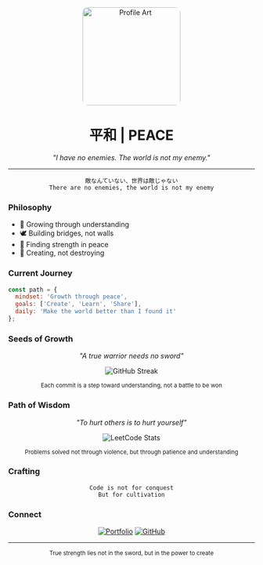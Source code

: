 <!-- Header -->
<div align="center">
<img src="https://hebbkx1anhila5yf.public.blob.vercel-storage.com/artworks-qjyLDaD49oQH7VAB-hdfuXQ-t500x500-HnwD9S8tGUAyofNhsJjF6sICFNlUOZ.webp" width="200" alt="Profile Art" style="border-radius: 10px;"/>
</div>

<h1 align="center">平和 | PEACE</h1>

<p align="center">
  <em>"I have no enemies. The world is not my enemy."</em>
</p>

---

<div align="center">

```
敵なんていない、世界は敵じゃない
There are no enemies, the world is not my enemy
```

</div>

### Philosophy

- 🌱 Growing through understanding
- 🕊️ Building bridges, not walls
- 🌊 Finding strength in peace
- 🌿 Creating, not destroying

### Current Journey

```js
const path = {
  mindset: 'Growth through peace',
  goals: ['Create', 'Learn', 'Share'],
  daily: 'Make the world better than I found it'
};
```

### Seeds of Growth

<div align="center">
<p><em>"A true warrior needs no sword"</em></p>

<!-- Replace username with your GitHub username -->
<img src="https://github-readme-streak-stats.herokuapp.com/?user=suvamneog&theme=tokyonight&hide_border=true&background=00000000&stroke=626970&ring=626970&fire=A0522D&currStreakNum=626970&sideNums=626970&currStreakLabel=A0522D&sideLabels=626970&dates=626970" alt="GitHub Streak" />

<sub>Each commit is a step toward understanding, not a battle to be won</sub>
</div>

### Path of Wisdom

<div align="center">
<p><em>"To hurt others is to hurt yourself"</em></p>

<!-- Replace username with your LeetCode username -->
<img src="https://leetcard.jacoblin.cool/A0CuhG0O2J?theme=nord&font=Noto%20Sans&ext=heatmap&border=0&radius=20&hide_title=true" alt="LeetCode Stats" />

<sub>Problems solved not through violence, but through patience and understanding</sub>
</div>

### Crafting

<div align="center">

```
Code is not for conquest
But for cultivation
```

</div>

### Connect

<div align="center">

[![Portfolio](https://img.shields.io/badge/Portfolio-626970?style=for-the-badge&logo=About.me&logoColor=white)](https://your-portfolio.com)
[![GitHub](https://img.shields.io/badge/GitHub-626970?style=for-the-badge&logo=github&logoColor=white)](https://github.com/your-username)

</div>

---

<div align="center">
  <sub>True strength lies not in the sword, but in the power to create</sub>
</div>
